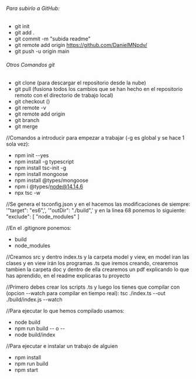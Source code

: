###### Para subirlo a GitHub:
- git init 
- git add .
- git commit -m "subida readme"
- git remote add origin https://github.com/DanielMNpdv/
- git push -u origin main

###### Otros Comandos git
- git clone (para descargar el repositorio desde la nube)
- git pull (fusiona todos los cambios que se han hecho en el repositorio remoto con el directorio de trabajo local)
- git checkout ()
- git remote -v
- git remote add origin <host-or-remoteURL>
- git branch
- git merge <branch-name>

//Comandos a introducir para empezar a trabajar (-g es global y se hace 1 sola vez):

- npm init --yes
- npm install -g typescript
- npm install tsc-init -g
- npm install mongoose
- npm install @types/mongoose
- npm i @types/node@14.14.6
- npx tsc -w

//Se genera el tsconfig.json y en el hacemos las modificaciones de siempre: 
'"target": "es6",', '"outDir": "./build",' y en la linea 68 ponemos lo siguiente: 
"exclude": [ "node_modules" ]

//En el .gitignore ponemos: 
- build
- node_modules

//Creamos src y dentro index.ts y la carpeta model y view, 
en model iran las clases y en view irán los programas .ts que iremos creando, 
crearemos tambien la carpeta doc y dentro de ella crearemos un pdf explicando lo que has aprendido,
en el readme explicaras tu proyecto

//Primero debes crear los scripts .ts y luego los tienes que compilar con (opcion --watch para compilar en tiempo real):
tsc ./index.ts --out ./build/index.js --watch

//Para ejecutar lo que hemos compilado usamos: 
- node build
- npm run build
-- o -- 
- node build/index

//Para ejecutar e instalar un trabajo de alguien
- npm install
- npm run build
- npm start
